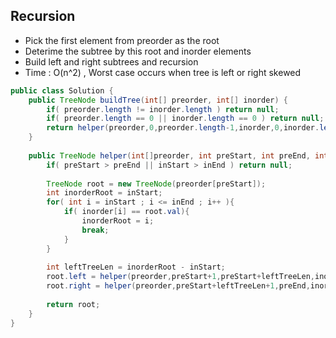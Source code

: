 
## Recursion
* Pick the first element from preorder as the root
* Deterime the subtree by this root and inorder elements
* Build left and right subtrees and recursion
* Time : O(n^2) , Worst case occurs when tree is left or right skewed


```java
public class Solution {
    public TreeNode buildTree(int[] preorder, int[] inorder) {
        if( preorder.length != inorder.length ) return null;
        if( preorder.length == 0 || inorder.length == 0 ) return null;
        return helper(preorder,0,preorder.length-1,inorder,0,inorder.length-1);
    }
    
    public TreeNode helper(int[]preorder, int preStart, int preEnd, int inorder[], int inStart, int inEnd ){
        if( preStart > preEnd || inStart > inEnd ) return null;
    
        TreeNode root = new TreeNode(preorder[preStart]);
        int inorderRoot = inStart;
        for( int i = inStart ; i <= inEnd ; i++ ){
            if( inorder[i] == root.val){
                inorderRoot = i;
                break;
            }
        }
        
        int leftTreeLen = inorderRoot - inStart;
        root.left = helper(preorder,preStart+1,preStart+leftTreeLen,inorder,inStart,inorderRoot-1);
        root.right = helper(preorder,preStart+leftTreeLen+1,preEnd,inorder,inorderRoot+1,inEnd);
        
        return root;
    }
}
```
